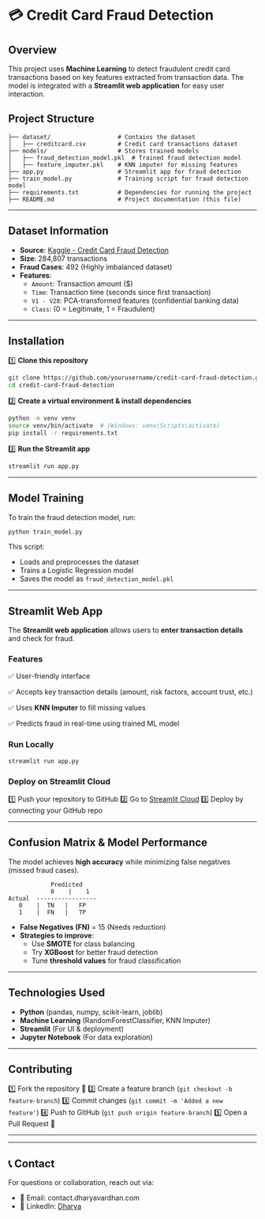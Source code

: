 # 💳 Credit Card Fraud Detection

## Overview
This project uses **Machine Learning** to detect fraudulent credit card transactions based on key features extracted from transaction data. The model is integrated with a **Streamlit web application** for easy user interaction.

## Project Structure
```
├── dataset/                   # Contains the dataset
│   ├── creditcard.csv         # Credit card transactions dataset
├── models/                    # Stores trained models
│   ├── fraud_detection_model.pkl  # Trained fraud detection model
│   ├── feature_imputer.pkl    # KNN imputer for missing features
├── app.py                     # Streamlit app for fraud detection
├── train_model.py             # Training script for fraud detection model
├── requirements.txt           # Dependencies for running the project
├── README.md                  # Project documentation (this file)
```

---

## Dataset Information
- **Source**: [Kaggle - Credit Card Fraud Detection](https://www.kaggle.com/datasets/mlg-ulb/creditcardfraud)
- **Size**: 284,807 transactions
- **Fraud Cases**: 492 (Highly imbalanced dataset)
- **Features**:
  - `Amount`: Transaction amount ($)
  - `Time`: Transaction time (seconds since first transaction)
  - `V1 - V28`: PCA-transformed features (confidential banking data)
  - `Class`: (0 = Legitimate, 1 = Fraudulent)

---

## Installation
1️⃣ **Clone this repository**
```bash
git clone https://github.com/yourusername/credit-card-fraud-detection.git
cd credit-card-fraud-detection
```

2️⃣ **Create a virtual environment & install dependencies**
```bash
python -m venv venv
source venv/bin/activate  # (Windows: venv\Scripts\activate)
pip install -r requirements.txt
```

3️⃣ **Run the Streamlit app**
```bash
streamlit run app.py
```

---

## Model Training
To train the fraud detection model, run:
```bash
python train_model.py
```
This script:
- Loads and preprocesses the dataset
- Trains a Logistic Regression model
- Saves the model as `fraud_detection_model.pkl`

---

## Streamlit Web App
The **Streamlit web application** allows users to **enter transaction details** and check for fraud.

### **Features**
✅ User-friendly interface

✅ Accepts key transaction details (amount, risk factors, account trust, etc.)

✅ Uses **KNN Imputer** to fill missing values

✅ Predicts fraud in real-time using trained ML model

### **Run Locally**
```bash
streamlit run app.py
```

### **Deploy on Streamlit Cloud**
1️⃣ Push your repository to GitHub
2️⃣ Go to [Streamlit Cloud](https://share.streamlit.io/)
3️⃣ Deploy by connecting your GitHub repo

---

## Confusion Matrix & Model Performance
The model achieves **high accuracy** while minimizing false negatives (missed fraud cases).

```
            Predicted
            0    |    1
Actual  -----------------
   0    |  TN   |   FP
   1    |  FN   |   TP
```

- **False Negatives (FN)** = 15 (Needs reduction)
- **Strategies to improve**:
  - Use **SMOTE** for class balancing
  - Try **XGBoost** for better fraud detection
  - Tune **threshold values** for fraud classification

---

## Technologies Used
- **Python** (pandas, numpy, scikit-learn, joblib)
- **Machine Learning** (RandomForestClassifier, KNN Imputer)
- **Streamlit** (For UI & deployment)
- **Jupyter Notebook** (For data exploration)

---

## Contributing
1️⃣ Fork the repository 📌
2️⃣ Create a feature branch (`git checkout -b feature-branch`)
3️⃣ Commit changes (`git commit -m 'Added a new feature'`)
4️⃣ Push to GitHub (`git push origin feature-branch`)
5️⃣ Open a Pull Request 🚀

---

---

## 📞 Contact
For questions or collaboration, reach out via:
- 📧 Email: contact.dharyavardhan.com
- 🔗 LinkedIn: [Dharya](www.linkedin.com/in/dharyavardhan)


